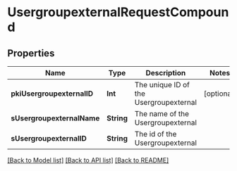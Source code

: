 # UsergroupexternalRequestCompound

## Properties
Name | Type | Description | Notes
------------ | ------------- | ------------- | -------------
**pkiUsergroupexternalID** | **Int** | The unique ID of the Usergroupexternal | [optional] 
**sUsergroupexternalName** | **String** | The name of the Usergroupexternal | 
**sUsergroupexternalID** | **String** | The id of the Usergroupexternal | 

[[Back to Model list]](../README.md#documentation-for-models) [[Back to API list]](../README.md#documentation-for-api-endpoints) [[Back to README]](../README.md)


